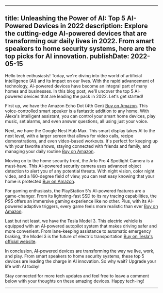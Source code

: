  ---
title: Unleashing the Power of AI: Top 5 AI-Powered Devices in 2022
description: Explore the cutting-edge AI-powered devices that are transforming our daily lives in 2022. From smart speakers to home security systems, here are the top picks for AI innovation.
publishDate: 2022-05-15
---

Hello tech enthusiasts! Today, we're diving into the world of artificial intelligence (AI) and its impact on our lives. With the rapid advancement of technology, AI-powered devices have become an integral part of many homes and businesses. In this blog post, we'll uncover the top 5 AI-powered devices that are leading the pack in 2022. Let's get started!

First up, we have the Amazon Echo Dot (4th Gen) [Buy on Amazon](https://amzn.to/3u5TQr1). This voice-controlled smart speaker is a fantastic addition to any home. With Alexa's intelligent assistant, you can control your smart home devices, play music, set alarms, and even answer questions, all using just your voice.

Next, we have the Google Nest Hub Max. This smart display takes AI to the next level, with a larger screen that allows for video calls, recipe demonstrations, and even video-based workouts. It's perfect for keeping up with your favorite shows, staying connected with friends and family, and managing your daily routine [Buy on Amazon](https://amzn.to/3u1qz6K).

Moving on to the home security front, the Arlo Pro 4 Spotlight Camera is a must-have. This AI-powered security camera uses advanced object detection to alert you of any potential threats. With night vision, color night video, and a 160-degree field of view, you can rest easy knowing that your home is protected [Buy on Amazon](https://amzn.to/3u1qz6K).

For gaming enthusiasts, the PlayStation 5's AI-powered features are a game-changer. From its lightning-fast SSD to its ray tracing capabilities, the PS5 offers an immersive gaming experience like no other. Plus, with its AI-powered adaptive triggers, every game feels more realistic than ever [Buy on Amazon](https://amzn.to/3u5TQr1).

Last but not least, we have the Tesla Model 3. This electric vehicle is equipped with an AI-powered autopilot system that makes driving safer and more convenient. From lane-keeping assistance to automatic emergency braking, the Model 3 is the future of electric transportation [Buy on Tesla's official website](https://www.tesla.com/model3).

In conclusion, AI-powered devices are transforming the way we live, work, and play. From smart speakers to home security systems, these top 5 devices are leading the charge in AI innovation. So why wait? Upgrade your life with AI today!

Stay connected for more tech updates and feel free to leave a comment below with your thoughts on these amazing devices. Happy tech-ing!

---